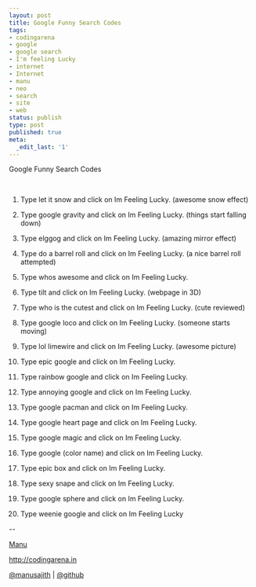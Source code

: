 ```yaml
---
layout: post
title: Google Funny Search Codes
tags:
- codingarena
- google
- google search
- I'm feeling Lucky
- internet
- Internet
- manu
- neo
- search
- site
- web
status: publish
type: post
published: true
meta:
  _edit_last: '1'
---
```

Google Funny Search Codes

&nbsp;

1. Type let it snow and click on Im Feeling Lucky. (awesome snow effect)

2. Type google gravity and click on Im Feeling Lucky. (things start falling down)

3. Type elggog and click on Im Feeling Lucky. (amazing mirror effect)

4. Type do a barrel roll and click on Im Feeling Lucky. (a nice barrel roll attempted)

5. Type whos awesome and click on Im Feeling Lucky.

6. Type tilt and click on Im Feeling Lucky. (webpage in 3D)

7. Type who is the cutest and click on Im Feeling Lucky. (cute reviewed)

8. Type google loco and click on Im Feeling Lucky. (someone starts moving)

9. Type lol limewire and click on Im Feeling Lucky. (awesome picture)

10. Type epic google and click on Im Feeling Lucky.

11. Type rainbow google and click on Im Feeling Lucky.

12. Type annoying google and click on Im Feeling Lucky.

13. Type google pacman and click on Im Feeling Lucky.

14. Type google heart page and click on Im Feeling Lucky.

15. Type google magic and click on Im Feeling Lucky.

16. Type google (color name) and click on Im Feeling Lucky.

17. Type epic box and click on Im Feeling Lucky.

18. Type sexy snape and click on Im Feeling Lucky.

19. Type google sphere and click on Im Feeling Lucky.

20. Type weenie google and click on Im Feeling Lucky

--

<a title="Neo" href="http://facebook.com/manusajith" target="_blank">Manu</a>

<a title="Codingarena" href="http://codingarena.in" target="_blank">http://codingarena.in</a>

<a href="http://twitter.com/manusajith" title="Twitter">@manusajith</a> | <a href="http://github.com/manusajith" title="Github">@github</a>
